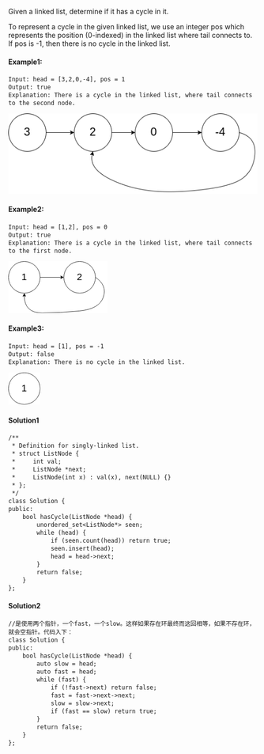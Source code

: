 Given a linked list, determine if it has a cycle in it.

To represent a cycle in the given linked list, we use an integer pos which represents the position (0-indexed) in the linked list where tail connects to. If pos is -1, then there is no cycle in the linked list.
#### Example1:
```
Input: head = [3,2,0,-4], pos = 1
Output: true
Explanation: There is a cycle in the linked list, where tail connects to the second node.
```
![Alt text](./images/141-1.png)

#### Example2:
```
Input: head = [1,2], pos = 0
Output: true
Explanation: There is a cycle in the linked list, where tail connects to the first node.
```
![Alt text](./images/141-2.png)

#### Example3:
```
Input: head = [1], pos = -1
Output: false
Explanation: There is no cycle in the linked list.
```
![Alt text](./images/141-3.png)

#### Solution1
```
/**
 * Definition for singly-linked list.
 * struct ListNode {
 *     int val;
 *     ListNode *next;
 *     ListNode(int x) : val(x), next(NULL) {}
 * };
 */
class Solution {
public:
    bool hasCycle(ListNode *head) {
    	unordered_set<ListNode*> seen;
    	while (head) {
      		if (seen.count(head)) return true;
      		seen.insert(head);
      		head = head->next;
    	}
    	return false;
    }
};
```

#### Solution2
```
//是使用两个指针，一个fast，一个slow。这样如果存在环最终而这回相等，如果不存在环，就会空指针。代码入下：
class Solution {
public:
    bool hasCycle(ListNode *head) {
        auto slow = head;
        auto fast = head;
        while (fast) {
            if (!fast->next) return false;
            fast = fast->next->next;
            slow = slow->next;
            if (fast == slow) return true;
        }
        return false;
    }
};
```